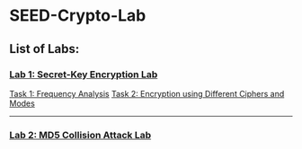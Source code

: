 # SEED-Crypto-Lab

## List of Labs:

### [Lab 1: Secret-Key Encryption Lab](lab1)
[Task 1: Frequency Analysis](/lab1/lab1-task1.md)
[Task 2: Encryption using Different Ciphers and Modes](/lab1/lab1-task2.md)

---
### [Lab 2: MD5 Collision Attack Lab](lab2)
